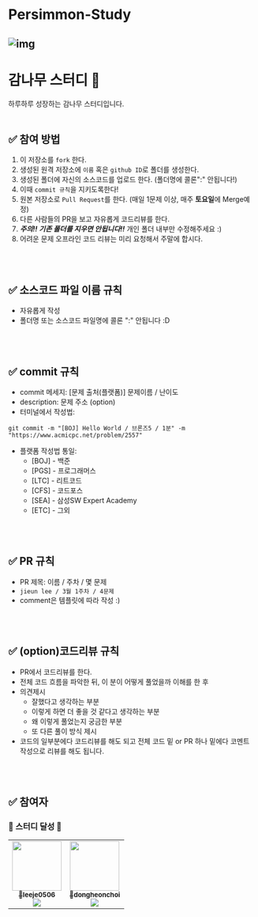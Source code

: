 # Persimmon-Study

![img](./.Readme/image-gam.png)
---
#  감나무 스터디 📝
하루하루 성장하는 감나무 스터디입니다.
<br />
<br />

## ✅ 참여 방법
1. 이 저장소를 `fork` 한다.
2. 생성된 원격 저장소에 `이름` 혹은 `github ID`로 폴더를 생성한다.
3. 생성된 폴더에 자신의 소스코드를 업로드 한다. (폴더명에 콜론":" 안됩니다!)
4. 이때 `commit 규칙`을 지키도록한다!
5. 원본 저장소로 `Pull Request`를 한다. (매일 1문제 이상, 매주 **토요일**에 Merge예정)
6. 다른 사람들의 PR을 보고 자유롭게 코드리뷰를 한다.
7. ***주의!! 기존 폴더를 지우면 안됩니다!!*** 개인 폴더 내부만 수정해주세요 :)
8. 어려운 문제 오프라인 코드 리뷰는 미리 요청해서 주말에 합시다.

<br />
<br />

## ✅ 소스코드 파일 이름 규칙
- 자유롭게 작성 
- 폴더명 또는 소스코드 파일명에 콜론 ":" 안됩니다 :D

<br />
<br />

## ✅ commit 규칙
- commit 메세지: [문제 출처(플랫폼)] 문제이름 / 난이도  
- description: 문제 주소 (option)
- 터미널에서 작성법: 
```
git commit -m "[BOJ] Hello World / 브론즈5 / 1분" -m "https://www.acmicpc.net/problem/2557"
```
- 플랫폼 작성법 통일: 
  * [BOJ] - 백준 
  * [PGS] - 프로그래머스
  * [LTC] - 리트코드
  * [CFS] - 코드포스
  * [SEA] - 삼성SW Expert Academy
  * [ETC] - 그외

<br />
<br />

## ✅ PR 규칙
- PR 제목: 이름 / 주차 / 몇 문제
-  ```jieun lee / 3월 1주차 / 4문제 ```
-  comment은 템플릿에 따라 작성 :)

<br />
<br />

## ✅ (option)코드리뷰 규칙
- PR에서 코드리뷰를 한다.
- 전체 코드 흐름을 파악한 뒤, 이 분이 어떻게 풀었을까 이해를 한 후 
- 의견제시
  -   잘했다고 생각하는 부분
  -   이렇게 하면 더 좋을 것 같다고 생각하는 부분
  -   왜 이렇게 풀었는지 궁금한 부분
  -   또 다른 풀이 방식 제시
- 코드의 일부분에다 코드리뷰를 해도 되고 전체 코드 밑 or PR 하나 밑에다 코멘트 작성으로 리뷰를 해도 됩니다.

<br />
<br />

## ✅ 참여자
### 🎉 스터디 달성 🎉
<table><tr>         <td align="center"><a href="https://github.com/leeje0506"><img src="https://avatars.githubusercontent.com/uu/137889331?v=4?s=100" width="100px;" alt=""/>         <br /><sub><b>🎉leeje0506</b><br><img src="https://us-central1-progress-markdown.cloudfunctions.net/progress/977"/></sub></a><br /></td>
         <td align="center"><a href="https://github.com/dongheonchoi"><img src="https://avatars.githubusercontent.com/u/124031425?v=4?s=100" width="100px;" alt=""/>         <br /><sub><b>🎉dongheonchoi</b><br><img src="https://us-central1-progress-markdown.cloudfunctions.net/progress/193"/></sub></a><br /></td>
      
</table><br />

